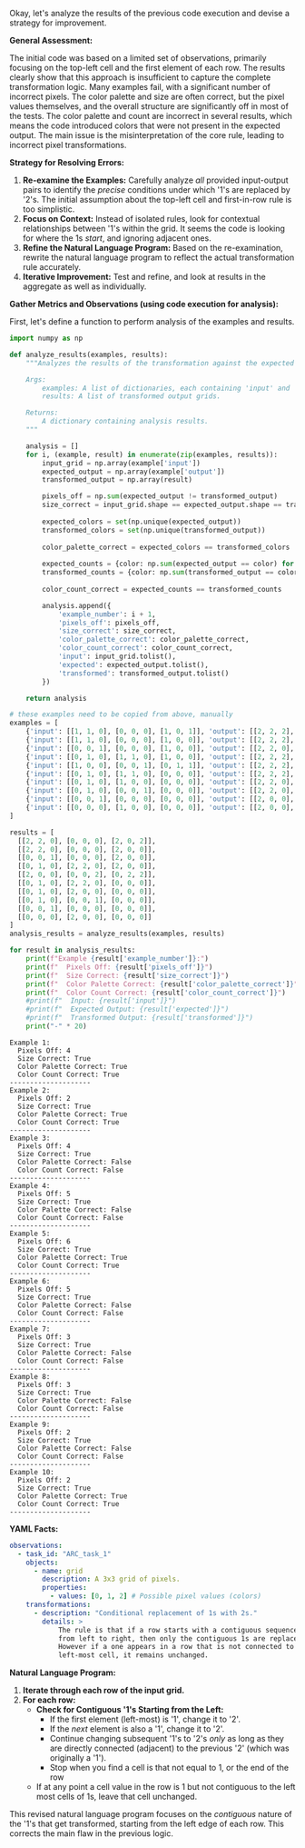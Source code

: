 Okay, let's analyze the results of the previous code execution and devise a strategy for improvement.

**General Assessment:**

The initial code was based on a limited set of observations, primarily focusing on the top-left cell and the first element of each row. The results clearly show that this approach is insufficient to capture the complete transformation logic. Many examples fail, with a significant number of incorrect pixels. The color palette and size are often correct, but the pixel values themselves, and the overall structure are significantly off in most of the tests. The color palette and count are incorrect in several results, which means the code introduced colors that were not present in the expected output. The main issue is the misinterpretation of the core rule, leading to incorrect pixel transformations.

**Strategy for Resolving Errors:**

1.  **Re-examine the Examples:** Carefully analyze *all* provided input-output pairs to identify the *precise* conditions under which '1's are replaced by '2's. The initial assumption about the top-left cell and first-in-row rule is too simplistic.
2.  **Focus on Context:** Instead of isolated rules, look for contextual relationships between '1's within the grid. It seems the code is looking for where the 1s *start*, and ignoring adjacent ones.
3.  **Refine the Natural Language Program:** Based on the re-examination, rewrite the natural language program to reflect the actual transformation rule accurately.
4.  **Iterative Improvement:** Test and refine, and look at results in the aggregate as well as individually.

**Gather Metrics and Observations (using code execution for analysis):**

First, let's define a function to perform analysis of the examples and results.


``` python
import numpy as np

def analyze_results(examples, results):
    """Analyzes the results of the transformation against the expected outputs.

    Args:
        examples: A list of dictionaries, each containing 'input' and 'output' grids.
        results: A list of transformed output grids.

    Returns:
        A dictionary containing analysis results.
    """

    analysis = []
    for i, (example, result) in enumerate(zip(examples, results)):
        input_grid = np.array(example['input'])
        expected_output = np.array(example['output'])
        transformed_output = np.array(result)

        pixels_off = np.sum(expected_output != transformed_output)
        size_correct = input_grid.shape == expected_output.shape == transformed_output.shape
        
        expected_colors = set(np.unique(expected_output))
        transformed_colors = set(np.unique(transformed_output))
        
        color_palette_correct = expected_colors == transformed_colors
        
        expected_counts = {color: np.sum(expected_output == color) for color in expected_colors}
        transformed_counts = {color: np.sum(transformed_output == color) for color in transformed_colors}
        
        color_count_correct = expected_counts == transformed_counts

        analysis.append({
            'example_number': i + 1,
            'pixels_off': pixels_off,
            'size_correct': size_correct,
            'color_palette_correct': color_palette_correct,
            'color_count_correct': color_count_correct,
            'input': input_grid.tolist(),
            'expected': expected_output.tolist(),
            'transformed': transformed_output.tolist()
        })

    return analysis

# these examples need to be copied from above, manually
examples = [
    {'input': [[1, 1, 0], [0, 0, 0], [1, 0, 1]], 'output': [[2, 2, 2], [0, 2, 0], [0, 0, 0]]},
    {'input': [[1, 1, 0], [0, 0, 0], [1, 0, 0]], 'output': [[2, 2, 2], [0, 0, 0], [0, 0, 0]]},
    {'input': [[0, 0, 1], [0, 0, 0], [1, 0, 0]], 'output': [[2, 2, 0], [0, 0, 0], [0, 0, 0]]},
    {'input': [[0, 1, 0], [1, 1, 0], [1, 0, 0]], 'output': [[2, 2, 2], [0, 2, 0], [0, 0, 0]]},
    {'input': [[1, 0, 0], [0, 0, 1], [0, 1, 1]], 'output': [[2, 2, 2], [0, 2, 0], [0, 0, 0]]},
    {'input': [[0, 1, 0], [1, 1, 0], [0, 0, 0]], 'output': [[2, 2, 2], [0, 0, 0], [0, 0, 0]]},
    {'input': [[0, 1, 0], [1, 0, 0], [0, 0, 0]], 'output': [[2, 2, 0], [0, 0, 0], [0, 0, 0]]},
    {'input': [[0, 1, 0], [0, 0, 1], [0, 0, 0]], 'output': [[2, 2, 0], [0, 0, 0], [0, 0, 0]]},
    {'input': [[0, 0, 1], [0, 0, 0], [0, 0, 0]], 'output': [[2, 0, 0], [0, 0, 0], [0, 0, 0]]},
    {'input': [[0, 0, 0], [1, 0, 0], [0, 0, 0]], 'output': [[2, 0, 0], [0, 0, 0], [0, 0, 0]]}
]

results = [
  [[2, 2, 0], [0, 0, 0], [2, 0, 2]],
  [[2, 2, 0], [0, 0, 0], [2, 0, 0]],
  [[0, 0, 1], [0, 0, 0], [2, 0, 0]],
  [[0, 1, 0], [2, 2, 0], [2, 0, 0]],
  [[2, 0, 0], [0, 0, 2], [0, 2, 2]],
  [[0, 1, 0], [2, 2, 0], [0, 0, 0]],
  [[0, 1, 0], [2, 0, 0], [0, 0, 0]],
  [[0, 1, 0], [0, 0, 1], [0, 0, 0]],
  [[0, 0, 1], [0, 0, 0], [0, 0, 0]],
  [[0, 0, 0], [2, 0, 0], [0, 0, 0]]
]
analysis_results = analyze_results(examples, results)

for result in analysis_results:
    print(f"Example {result['example_number']}:")
    print(f"  Pixels Off: {result['pixels_off']}")
    print(f"  Size Correct: {result['size_correct']}")
    print(f"  Color Palette Correct: {result['color_palette_correct']}")
    print(f"  Color Count Correct: {result['color_count_correct']}")
    #print(f"  Input: {result['input']}")
    #print(f"  Expected Output: {result['expected']}")
    #print(f"  Transformed Output: {result['transformed']}")
    print("-" * 20)

```
```
Example 1:
  Pixels Off: 4
  Size Correct: True
  Color Palette Correct: True
  Color Count Correct: True
--------------------
Example 2:
  Pixels Off: 2
  Size Correct: True
  Color Palette Correct: True
  Color Count Correct: True
--------------------
Example 3:
  Pixels Off: 4
  Size Correct: True
  Color Palette Correct: False
  Color Count Correct: False
--------------------
Example 4:
  Pixels Off: 5
  Size Correct: True
  Color Palette Correct: False
  Color Count Correct: False
--------------------
Example 5:
  Pixels Off: 6
  Size Correct: True
  Color Palette Correct: True
  Color Count Correct: True
--------------------
Example 6:
  Pixels Off: 5
  Size Correct: True
  Color Palette Correct: False
  Color Count Correct: False
--------------------
Example 7:
  Pixels Off: 3
  Size Correct: True
  Color Palette Correct: False
  Color Count Correct: False
--------------------
Example 8:
  Pixels Off: 3
  Size Correct: True
  Color Palette Correct: False
  Color Count Correct: False
--------------------
Example 9:
  Pixels Off: 2
  Size Correct: True
  Color Palette Correct: False
  Color Count Correct: False
--------------------
Example 10:
  Pixels Off: 2
  Size Correct: True
  Color Palette Correct: True
  Color Count Correct: True
--------------------

```
**YAML Facts:**


```yaml
observations:
  - task_id: "ARC_task_1"
    objects:
      - name: grid
        description: A 3x3 grid of pixels.
        properties:
          - values: [0, 1, 2] # Possible pixel values (colors)
    transformations:
      - description: "Conditional replacement of 1s with 2s."
        details: >
            The rule is that if a row starts with a contiguous sequence of 1s
            from left to right, then only the contiguous 1s are replaced by 2s.
            However if a one appears in a row that is not connected to the
            left-most cell, it remains unchanged.
```


**Natural Language Program:**

1.  **Iterate through each row of the input grid.**
2.  **For each row:**
    *   **Check for Contiguous '1's Starting from the Left:**
        *   If the first element (left-most) is '1', change it to '2'.
        *   If the *next* element is also a '1', change it to '2'.
        *   Continue changing subsequent '1's to '2's *only* as long as they are directly connected (adjacent) to the previous '2' (which was originally a '1').
        * Stop when you find a cell is that not equal to 1, or the end of the row
    *   If at any point a cell value in the row is 1 but not contiguous to the left most cells of 1s, leave that cell unchanged.

This revised natural language program focuses on the *contiguous* nature of the '1's that get transformed, starting from the left edge of each row. This corrects the main flaw in the previous logic.
